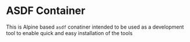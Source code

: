 # ASDF Container
This is Alpine based `asdf` conatiner intended to be used as a development tool to enable quick and easy installation of the tools 